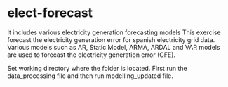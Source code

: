 # elect-forecast
It includes various electricity generation forecasting models
This exercise forecast the electricity generation error for spanish electricity grid data. Various models such as AR, Static Model, ARMA, ARDAL and VAR models are used to forecast the electricity generation error (GFE).

Set working directory where the folder is located.
First run the data_processing file and then run modelling_updated file.
